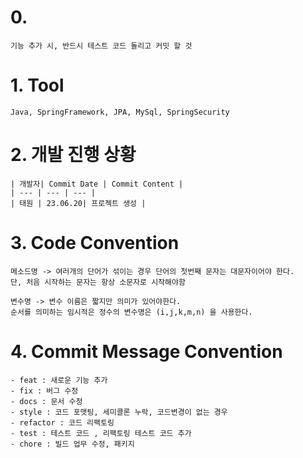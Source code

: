 # 0.
    기능 추가 시, 반드시 테스트 코드 돌리고 커밋 할 것

# 1. Tool 
    Java, SpringFramework, JPA, MySql, SpringSecurity

# 2. 개발 진행 상황
   
    | 개발자| Commit Date | Commit Content | 
    | --- | --- | --- |
    | 태원 | 23.06.20| 프로젝트 생성 |

# 3. Code Convention 

    메소드명 -> 여러개의 단어가 섞이는 경우 단어의 첫번째 문자는 대문자이어야 한다.
    단, 처음 시작하는 문자는 항상 소문자로 시작해야함

    변수명 -> 변수 이름은 짧지만 의미가 있어야한다.
    순서를 의미하는 임시적은 정수의 변수명은 (i,j,k,m,n) 을 사용한다.

# 4. Commit Message Convention

    - feat : 새로운 기능 추가
    - fix : 버그 수정
    - docs : 문서 수정
    - style : 코드 포맷팅, 세미콜론 누락, 코드변경이 없는 경우
    - refactor : 코드 리팩토링
    - test : 테스트 코드 , 리팩토링 테스트 코드 추가
    - chore : 빌드 업무 수정, 패키지 

    
